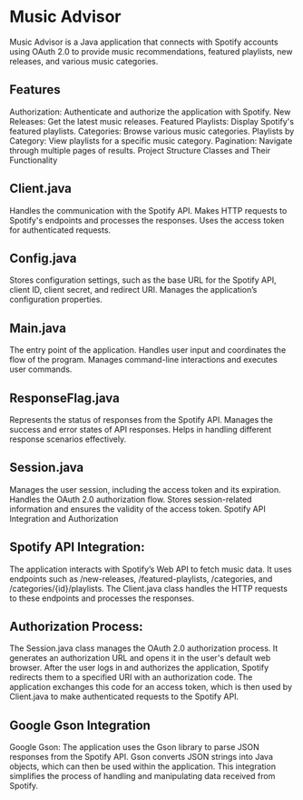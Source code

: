 # Music Advisor
Music Advisor is a Java application that connects with Spotify accounts using OAuth 2.0 to provide music recommendations, featured playlists, new releases, and various music categories.

## Features
Authorization: Authenticate and authorize the application with Spotify.
New Releases: Get the latest music releases.
Featured Playlists: Display Spotify's featured playlists.
Categories: Browse various music categories.
Playlists by Category: View playlists for a specific music category.
Pagination: Navigate through multiple pages of results.
Project Structure
Classes and Their Functionality

## Client.java

Handles the communication with the Spotify API.
Makes HTTP requests to Spotify's endpoints and processes the responses.
Uses the access token for authenticated requests.

## Config.java

Stores configuration settings, such as the base URL for the Spotify API, client ID, client secret, and redirect URI.
Manages the application’s configuration properties.

## Main.java

The entry point of the application.
Handles user input and coordinates the flow of the program.
Manages command-line interactions and executes user commands.

## ResponseFlag.java

Represents the status of responses from the Spotify API.
Manages the success and error states of API responses.
Helps in handling different response scenarios effectively.

## Session.java

Manages the user session, including the access token and its expiration.
Handles the OAuth 2.0 authorization flow.
Stores session-related information and ensures the validity of the access token.
Spotify API Integration and Authorization

## Spotify API Integration:

The application interacts with Spotify’s Web API to fetch music data. It uses endpoints such as /new-releases, /featured-playlists, /categories, and /categories/{id}/playlists.
The Client.java class handles the HTTP requests to these endpoints and processes the responses.

## Authorization Process:

The Session.java class manages the OAuth 2.0 authorization process.
It generates an authorization URL and opens it in the user's default web browser.
After the user logs in and authorizes the application, Spotify redirects them to a specified URI with an authorization code.
The application exchanges this code for an access token, which is then used by Client.java to make authenticated requests to the Spotify API.

## Google Gson Integration
Google Gson:
The application uses the Gson library to parse JSON responses from the Spotify API.
Gson converts JSON strings into Java objects, which can then be used within the application.
This integration simplifies the process of handling and manipulating data received from Spotify.
